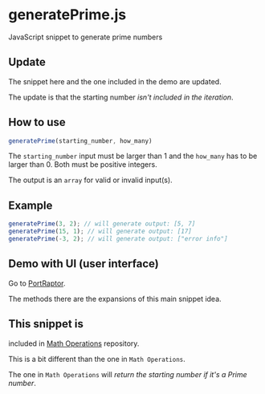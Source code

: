 # generatePrime.js
JavaScript snippet to generate prime numbers

## Update

The snippet here and the one included in the demo are updated.

The update is that the starting number *isn't included in the iteration*.

## How to use
```javascript
generatePrime(starting_number, how_many)
```
The `starting_number` input must be larger than 1 and the `how_many` has to be larger than 0. Both must be positive integers.

The output is an `array` for valid or invalid input(s).

## Example

```javascript
generatePrime(3, 2); // will generate output: [5, 7]
generatePrime(15, 1); // will generate output: [17]
generatePrime(-3, 2); // will generate output: ["error info"]
```

## Demo with UI (user interface)
Go to <a href="http://portraptor.johanpaul.net/2014/05/prime-number-generator-by-monkey-raptor.html" target="_blank" title="new window">PortRaptor</a>.

The methods there are the expansions of this main snippet idea.

## This snippet is
included in <a href="https://github.com/monkeyraptor/math_operation" target="_blank" title="new window">Math Operations</a> repository.

This is a bit different than the one in `Math Operations`.

The one in `Math Operations` will *return the starting number if it's a Prime number*.
